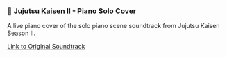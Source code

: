 ### 🎹 Jujutsu Kaisen II - Piano Solo Cover

A live piano cover of the solo piano scene soundtrack from Jujutsu Kaisen Season II.

[Link to Original Soundtrack](https://www.youtube.com/watch?v=7hkI43oPIxk)